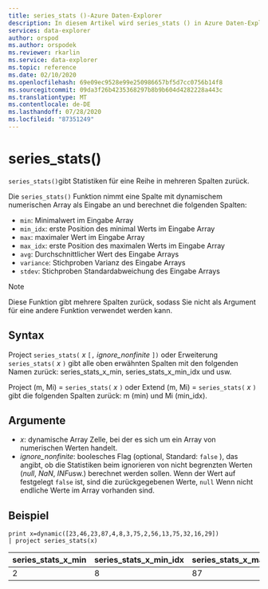 ```yaml
---
title: series_stats ()-Azure Daten-Explorer
description: In diesem Artikel wird series_stats () in Azure Daten-Explorer beschrieben.
services: data-explorer
author: orspod
ms.author: orspodek
ms.reviewer: rkarlin
ms.service: data-explorer
ms.topic: reference
ms.date: 02/10/2020
ms.openlocfilehash: 69e09ec9528e99e250986657bf5d7cc0756b14f8
ms.sourcegitcommit: 09da3f26b4235368297b8b9b604d4282228a443c
ms.translationtype: MT
ms.contentlocale: de-DE
ms.lasthandoff: 07/28/2020
ms.locfileid: "87351249"
---
```

# <a name="series_stats"></a>series_stats()

`series_stats()`gibt Statistiken für eine Reihe in mehreren Spalten zurück.  

Die `series_stats()` Funktion nimmt eine Spalte mit dynamischem numerischen Array als Eingabe an und berechnet die folgenden Spalten:
* `min`: Minimalwert im Eingabe Array
* `min_idx`: erste Position des minimal Werts im Eingabe Array
* `max`: maximaler Wert im Eingabe Array
* `max_idx`: erste Position des maximalen Werts im Eingabe Array
* `avg`: Durchschnittlicher Wert des Eingabe Arrays
* `variance`: Stichproben Varianz des Eingabe Arrays
* `stdev`: Stichproben Standardabweichung des Eingabe Arrays

> [!NOTE] 
> Diese Funktion gibt mehrere Spalten zurück, sodass Sie nicht als Argument für eine andere Funktion verwendet werden kann.

## <a name="syntax"></a>Syntax

Project `series_stats(` *x* `[,` *ignore_nonfinite* `])` oder Erweiterung `series_stats(` *x* `)` gibt alle oben erwähnten Spalten mit den folgenden Namen zurück: series_stats_x_min, series_stats_x_min_idx und usw.
 
Project (m, Mi) = `series_stats(` *x* `)` oder Extend (m, Mi) = `series_stats(` *x* `)` gibt die folgenden Spalten zurück: m (min) und Mi (min_idx).

## <a name="arguments"></a>Argumente

* *x*: dynamische Array Zelle, bei der es sich um ein Array von numerischen Werten handelt. 
* *ignore_nonfinite*: boolesches Flag (optional, Standard: `false` ), das angibt, ob die Statistiken beim ignorieren von nicht begrenzten Werten (*null*, *NaN*, *INF*usw.) berechnet werden sollen. Wenn der Wert auf festgelegt `false` ist, sind die zurückgegebenen Werte, `null` Wenn nicht endliche Werte im Array vorhanden sind.

## <a name="example"></a>Beispiel

<!-- csl: https://help.kusto.windows.net:443/Samples -->
```kusto
print x=dynamic([23,46,23,87,4,8,3,75,2,56,13,75,32,16,29]) 
| project series_stats(x)

```

|series_stats_x_min|series_stats_x_min_idx|series_stats_x_max|series_stats_x_max_idx|series_stats_x_avg|series_stats_x_stdev|series_stats_x_variance|
|---|---|---|---|---|---|---|
|2|8|87|3|32,8|28.5036338535483|812.457142857143|

